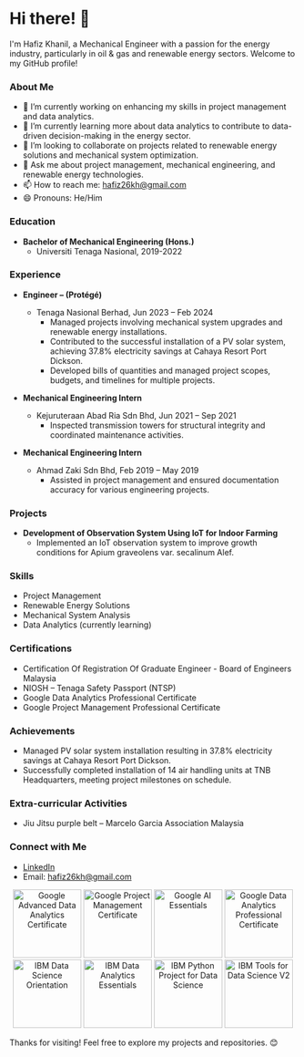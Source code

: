 # Hi there! 👋

I'm Hafiz Khanil, a Mechanical Engineer with a passion for the energy industry, particularly in oil & gas and renewable energy sectors. Welcome to my GitHub profile!

### About Me

- 🔭 I’m currently working on enhancing my skills in project management and data analytics.
- 🌱 I’m currently learning more about data analytics to contribute to data-driven decision-making in the energy sector.
- 👯 I’m looking to collaborate on projects related to renewable energy solutions and mechanical system optimization.
- 💬 Ask me about project management, mechanical engineering, and renewable energy technologies.
- 📫 How to reach me: [hafiz26kh@gmail.com](mailto:hafiz26kh@gmail.com)
- 😄 Pronouns: He/Him

### Education

- **Bachelor of Mechanical Engineering (Hons.)**
  - Universiti Tenaga Nasional, 2019-2022

### Experience

- **Engineer – (Protégé)**
  - Tenaga Nasional Berhad, Jun 2023 – Feb 2024
    - Managed projects involving mechanical system upgrades and renewable energy installations.
    - Contributed to the successful installation of a PV solar system, achieving 37.8% electricity savings at Cahaya Resort Port Dickson.
    - Developed bills of quantities and managed project scopes, budgets, and timelines for multiple projects.

- **Mechanical Engineering Intern**
  - Kejuruteraan Abad Ria Sdn Bhd, Jun 2021 – Sep 2021
    - Inspected transmission towers for structural integrity and coordinated maintenance activities.

- **Mechanical Engineering Intern**
  - Ahmad Zaki Sdn Bhd, Feb 2019 – May 2019
    - Assisted in project management and ensured documentation accuracy for various engineering projects.

### Projects

- **Development of Observation System Using IoT for Indoor Farming**
  - Implemented an IoT observation system to improve growth conditions for Apium graveolens var. secalinum Alef.

### Skills

- Project Management
- Renewable Energy Solutions
- Mechanical System Analysis
- Data Analytics (currently learning)

### Certifications

- Certification Of Registration Of Graduate Engineer - Board of Engineers Malaysia
- NIOSH – Tenaga Safety Passport (NTSP)
- Google Data Analytics Professional Certificate
- Google Project Management Professional Certificate

### Achievements

- Managed PV solar system installation resulting in 37.8% electricity savings at Cahaya Resort Port Dickson.
- Successfully completed installation of 14 air handling units at TNB Headquarters, meeting project milestones on schedule.

### Extra-curricular Activities

- Jiu Jitsu purple belt – Marcelo Garcia Association Malaysia

### Connect with Me

- [LinkedIn](https://www.linkedin.com/in/hafizmohdkhanil/)
- Email: [hafiz26kh@gmail.com](mailto:hafiz26kh@gmail.com)


<p align="center">
    <a href="https://www.credly.com/badges/50ad0caa-85ec-4425-ac72-d4dc23200b32"><img src="https://images.credly.com/size/340x340/images/9267a387-1a51-4ebe-8c05-976a5ec4c3d0/image.png" height="120" alt="Google Advanced Data Analytics Certificate"></a>
    <a href="https://www.credly.com/badges/6d24032c-b4be-47dd-8336-77f05c81e475"><img src="https://images.credly.com/size/340x340/images/771cff46-3573-4d12-bfd8-528745f00957/GCC_badge_PGM_1000x1000.png" height="120" alt="Google Project Management Certificate"></a>
    <a href="https://www.credly.com/badges/8dc4a0a5-fbbb-452f-b4ff-7375b43ad016"><img src="https://images.credly.com/size/340x340/images/ea3eec65-ddad-4242-9c59-1defac0fa2d9/image.png" height="120" alt="Google AI Essentials"></a>
    <a href="https://www.credly.com/badges/58f6ad74-d5c6-4f45-a0d4-fafa03423917"><img src="https://images.credly.com/size/340x340/images/d41de2b7-cbc2-47ec-bcf1-ebecbe83872f/GCC_badge_DA_1000x1000.png" height="120" alt="Google Data Analytics Professional Certificate"></a>
    <a href="https://www.credly.com/badges/7405dc5e-e0de-4c2c-a225-dfafb0681c91"><img src="https://images.credly.com/size/340x340/images/5fc2d535-e716-46c4-881a-f4822b8da0e5/Cognitive_Class_-_What_is_Data_Science.png" height="120" alt="IBM Data Science Orientation"></a>
    <a href="https://www.credly.com/badges/9576ca1c-b35b-49b2-8e51-9c2a89e4ee6f"><img src="https://images.credly.com/size/340x340/images/42f7ca3c-6eb3-47d2-a7f3-3b1093ea1b35/image.png" height="120" alt="IBM Data Analytics Essentials"></a>
    <a href="https://www.credly.com/badges/4e918c80-29f8-49d6-b1ee-269054d751c7"><img src="https://images.credly.com/size/340x340/images/4dd14b9d-2750-43bc-a5f6-27970c0de0fa/image.png" height="120" alt="IBM Python Project for Data Science"></a>
    <a href="https://www.credly.com/badges/2301423e-3381-405e-91ec-cd84674b5526"><img src="https://images.credly.com/size/340x340/images/1447954e-9923-4703-a647-eac80e5f0682/image.png" height="120" alt="IBM Tools for Data Science V2"></a>
</p>



Thanks for visiting! Feel free to explore my projects and repositories. 😊


<!---
hafiz26kh/hafiz26kh is a ✨ special ✨ repository because its `README.md` (this file) appears on your GitHub profile.
You can click the Preview link to take a look at your changes.
--->
